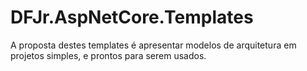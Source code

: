 # DFJr.AspNetCore.Templates

A proposta destes templates é apresentar modelos de arquitetura em projetos simples, e prontos para serem usados.
